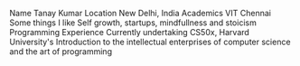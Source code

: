 Name
	Tanay Kumar
Location
	New Delhi, India
Academics
	VIT Chennai
Some things I like
	Self growth, startups, mindfullness and stoicism
Programming Experience
	Currently undertaking CS50x, Harvard University's Introduction to the intellectual enterprises of computer science and the art of programming
